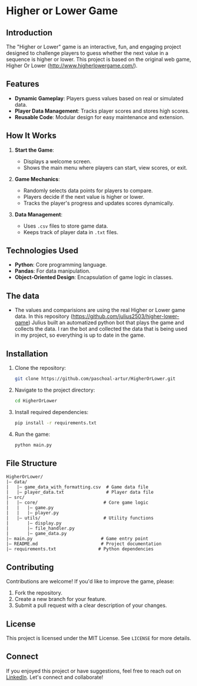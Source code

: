 # Higher or Lower Game

## Introduction
The "Higher or Lower" game is an interactive, fun, and engaging project designed to challenge players to guess whether the next value in a sequence is higher or lower. This project is based on the original web game, Higher Or Lower (http://www.higherlowergame.com/).

## Features
- **Dynamic Gameplay**: Players guess values based on real or simulated data.
- **Player Data Management**: Tracks player scores and stores high scores.
- **Reusable Code**: Modular design for easy maintenance and extension.

## How It Works
1. **Start the Game**:
   - Displays a welcome screen.
   - Shows the main menu where players can start, view scores, or exit.

2. **Game Mechanics**:
   - Randomly selects data points for players to compare.
   - Players decide if the next value is higher or lower.
   - Tracks the player's progress and updates scores dynamically.

3. **Data Management**:
   - Uses `.csv` files to store game data.
   - Keeps track of player data in `.txt` files.

## Technologies Used
- **Python**: Core programming language.
- **Pandas**: For data manipulation.
- **Object-Oriented Design**: Encapsulation of game logic in classes.

## The data
- The values and comparisions are using the real Higher or Lower game data. In this repository (https://github.com/julius2503/higher-lower-game) Julius built an automatized python bot that plays the game and collects the data. I ran the bot and collected the data that is being used in my project, so everything is up to date in the game.

## Installation
1. Clone the repository:
   ```bash
   git clone https://github.com/paschoal-artur/HigherOrLower.git
   ```

2. Navigate to the project directory:
   ```bash
   cd HigherOrLower
   ```

3. Install required dependencies:
   ```bash
   pip install -r requirements.txt
   ```

4. Run the game:
   ```bash
   python main.py
   ```

## File Structure
```
HigherOrLower/
|— data/
|   |— game_data_with_formatting.csv  # Game data file
|   |— player_data.txt                # Player data file
|— src/
|   |— core/                         # Core game logic
|   |   |— game.py
|   |   |— player.py
|   |— utils/                        # Utility functions
|       |— display.py
|       |— file_handler.py
|       |— game_data.py
|— main.py                          # Game entry point
|— README.md                        # Project documentation
|— requirements.txt                # Python dependencies
```

## Contributing
Contributions are welcome! If you'd like to improve the game, please:
1. Fork the repository.
2. Create a new branch for your feature.
3. Submit a pull request with a clear description of your changes.

## License
This project is licensed under the MIT License. See `LICENSE` for more details.

## Connect
If you enjoyed this project or have suggestions, feel free to reach out on [LinkedIn](https://www.linkedin.com/in/artur-paschoal-18295627b/). Let's connect and collaborate!

